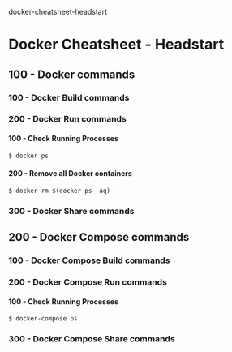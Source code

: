 docker-cheatsheet-headstart
# Docker Cheatsheet - Headstart

## 100 - Docker commands

### 100 - Docker Build commands

### 200 - Docker Run commands

#### 100 - Check Running Processes

```
$ docker ps
```

#### 200 - Remove all Docker containers

```
$ docker rm $(docker ps -aq)
```

### 300 - Docker Share commands

## 200 - Docker Compose commands

### 100 - Docker Compose Build commands

### 200 - Docker Compose Run commands

#### 100 - Check Running Processes

```
$ docker-compose ps
```

### 300 - Docker Compose Share commands
